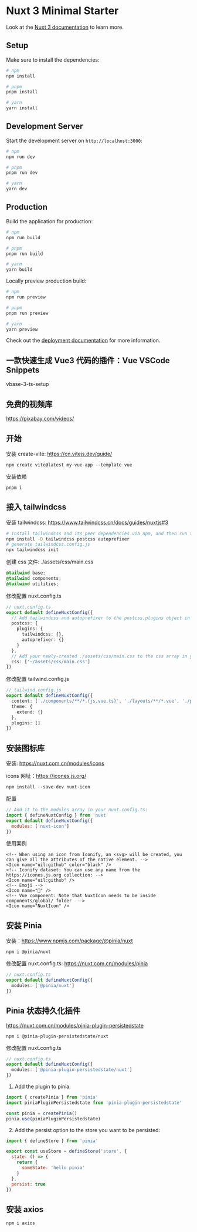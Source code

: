 # Nuxt 3 Minimal Starter

Look at the [Nuxt 3 documentation](https://nuxt.com/docs/getting-started/introduction) to learn more.

## Setup

Make sure to install the dependencies:

```bash
# npm
npm install

# pnpm
pnpm install

# yarn
yarn install
```

## Development Server

Start the development server on `http://localhost:3000`:

```bash
# npm
npm run dev

# pnpm
pnpm run dev

# yarn
yarn dev
```

## Production

Build the application for production:

```bash
# npm
npm run build

# pnpm
pnpm run build

# yarn
yarn build
```

Locally preview production build:

```bash
# npm
npm run preview

# pnpm
pnpm run preview

# yarn
yarn preview
```

Check out the [deployment documentation](https://nuxt.com/docs/getting-started/deployment) for more information.

## 一款快速生成 Vue3 代码的插件：Vue VSCode Snippets

vbase-3-ts-setup

## 免费的视频库

https://pixabay.com/videos/

## 开始

安装 create-vite: https://cn.vitejs.dev/guide/

`npm create vite@latest my-vue-app --template vue`

安装依赖

`pnpm i`

## 接入 tailwindcss

安装 tailwindcss: https://www.tailwindcss.cn/docs/guides/nuxtjs#3

```sh
# Install tailwindcss and its peer dependencies via npm, and then run the init command to generate a tailwind.config.js file.
npm install -D tailwindcss postcss autoprefixer
# generate tailwindcss.config.js
npx tailwindcss init
```

创建 css 文件: ./assets/css/main.css

```css
@tailwind base;
@tailwind components;
@tailwind utilities;
```

修改配置 nuxt.config.ts

```ts
// nuxt.config.ts
export default defineNuxtConfig({
  // Add tailwindcss and autoprefixer to the postcss.plugins object in your nuxt.config.js file.
  postcss: {
    plugins: {
      tailwindcss: {},
      autoprefixer: {}
    }
  },
  // Add your newly-created ./assets/css/main.css to the css array in your nuxt.config.js file.
  css: ['~/assets/css/main.css']
})
```

修改配置 tailwind.config.js

```ts
// tailwind.config.js
export default defineNuxtConfig({
  content: ['./components/**/*.{js,vue,ts}', './layouts/**/*.vue', './pages/**/*.vue', './plugins/**/*.{js,ts}', './nuxt.config.{js,ts}', './app.vue'],
  theme: {
    extend: {}
  },
  plugins: []
})
```

## 安装图标库

安装: https://nuxt.com.cn/modules/icons

icons 网址：https://icones.js.org/

`npm install --save-dev nuxt-icon`

配置

```js
// Add it to the modules array in your nuxt.config.ts:
import { defineNuxtConfig } from 'nuxt'
export default defineNuxtConfig({
  modules: ['nuxt-icon']
})
```

使用案例

```vue
<!-- When using an icon from Iconify, an <svg> will be created, you can give all the attributes of the native element. -->
<Icon name="uil:github" color="black" />
<!-- Iconify dataset: You can use any name from the https://icones.js.org collection: -->
<Icon name="uil:github" />
<!-- Emoji -->
<Icon name="🚀" />
<!-- Vue component: Note that NuxtIcon needs to be inside components/global/ folder  -->
<Icon name="NuxtIcon" />
```

## 安装 Pinia

安装：https://www.npmjs.com/package/@pinia/nuxt

`npm i @pinia/nuxt`

修改配置 nuxt.config.ts: https://nuxt.com.cn/modules/pinia

```ts
// nuxt.config.ts
export default defineNuxtConfig({
  modules: ['@pinia/nuxt']
})
```

## Pinia 状态持久化插件

https://nuxt.com.cn/modules/pinia-plugin-persistedstate

`npm i @pinia-plugin-persistedstate/nuxt`

修改配置 nuxt.config.ts

```ts
// nuxt.config.ts
export default defineNuxtConfig({
  modules: ['@pinia-plugin-persistedstate/nuxt']
})
```

1. Add the plugin to pinia:

```js
import { createPinia } from 'pinia'
import piniaPluginPersistedstate from 'pinia-plugin-persistedstate'

const pinia = createPinia()
pinia.use(piniaPluginPersistedstate)
```

2. Add the persist option to the store you want to be persisted:

```js
import { defineStore } from 'pinia'

export const useStore = defineStore('store', {
  state: () => {
    return {
      someState: 'hello pinia'
    }
  },
  persist: true
})
```

## 安装 axios

`npm i axios`
